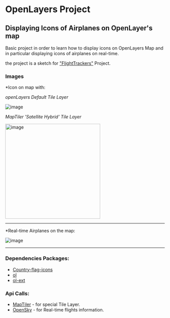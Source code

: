 # OpenLayers Project
## Displaying Icons of Airplanes on OpenLayer's map

Basic project in order to learn how to display icons on OpenLayers Map and in particular displaying icons of airplanes on real-time.

the project is a sketch for ["FlightTrackers"](https://github.com/m0riya42/flightTrackers) Project.

### Images

*Icon on map with:

<i>openLayers Default Tile Layer</i>

![image](https://user-images.githubusercontent.com/44200760/130363969-043d71d4-5d47-4dba-ae09-a48c352447b7.png)

<i>MapTiler 'Satellite Hybrid' Tile Layer</i>

<img src="https://user-images.githubusercontent.com/44200760/130363446-f01b07a4-27f6-41d6-980b-90d5c315c32e.png" alt="image" style="max-width:100%;" width="300">

 *******
 *Real-time Airplanes on the map:
 
![image](https://user-images.githubusercontent.com/44200760/130363396-08e9570a-dfcb-4162-9096-1b4e9769144d.png)

 *******



### Dependencies Packages:
* [Country-flag-icons](https://gitlab.com/catamphetamine/country-flag-icons)
* [ol](https://openlayers.org/)
* [ol-ext](https://viglino.github.io/ol-ext/)

### Api Calls:
* [MapTiler](https://docs.maptiler.com/cloud/api/) - for special Tile Layer.
* [OpenSky](https://opensky-network.org/apidoc/) - for Real-time flights information.





